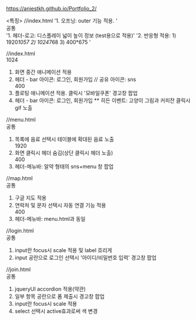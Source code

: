 https://aniestkh.github.io/Portfolio_2/

<특징>
//index.html
'1. 오프닝: outer 기능 적용. '
<br>공통 <br>
'1. 헤더-로고: 디스플레이 넓이 높이 정보 (test용으로 적용)'
'2. 반응형 적용: 1) 1920*1057 2) 1024*768 3) 400*675 '

//index.html
<br>1024<br>
1. 화면 중간 애니메이션 적용
2. 헤더 - bar 아이콘: 로그인, 회원가입 // 공유 아이콘: sns
<br>400<br>
1. 플로팅 애니메이션 적용. 클릭시 '모바일쿠폰' 경고창 팝업
2. 헤더 - bar 아이콘: 로그인, 회원가입
  ** 히든 이벤트: 고양이 그림과 커피잔 클릭시 gif 노출

//menu.html
<br>공통<br>
1. 목록에 음료 선택시 테이블에 확대된 음료 노출
<br>1920<br>
1. 화면 클릭시 헤더 숨김(상단 클릭시 헤더 노출)
<br>400<br>
1. 헤더-메뉴바: 알약 형태의 sns+menu 창 팝업

//map.html
<br>공통<br>
1. 구글 지도 적용
2. 연락처 및 문자 선택시 자동 연결 기능 적용
<br>400<br>
1. 헤더-메뉴바: menu.html과 동일

//login.html
<br>공통<br>
1. input란 focus시 scale 적용 및 label 흐리게
2. input 공란으로 로그인 선택시 '아이디/비밀번호 입력' 경고창 팝업

//join.html
<br>공통<br>
1. jqueryUI accordion 적용(약관)
2. 일부 항목 공란으로 폼 제출시 경고창 팝업
3. input란 focus시 scale 적용
4. select 선택시 active효과로써 색 변경


